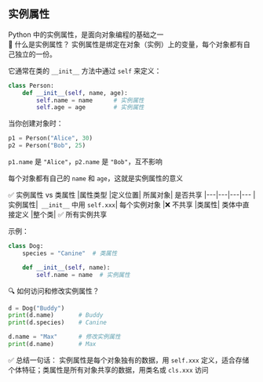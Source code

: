 ## 实例属性
Python 中的实例属性，是面向对象编程的基础之一  
🧠 什么是实例属性？
实例属性是绑定在对象（实例）上的变量，每个对象都有自己独立的一份。

它通常在类的 `__init__` 方法中通过 `self` 来定义：

```python
class Person:
    def __init__(self, name, age):
        self.name = name      # 实例属性
        self.age = age        # 实例属性
```
当你创建对象时：

```python
p1 = Person("Alice", 30)
p2 = Person("Bob", 25)
```
`p1.name` 是 `"Alice"`，`p2.name` 是 `"Bob"`，互不影响

每个对象都有自己的 `name` 和 `age`，这就是实例属性的意义    

✅ 实例属性 vs 类属性
|属性类型	|定义位置|	所属对象|	是否共享
|---|---|---|---
|实例属性|`	__init__` 中用 `self.xxx`|	每个实例对象	|❌ 不共享
|类属性|	类体中直接定义	|整个类|	✅ 所有实例共享

示例：

```python
class Dog:
    species = "Canine"  # 类属性

    def __init__(self, name):
        self.name = name  # 实例属性
```

🔍 如何访问和修改实例属性？
```python
d = Dog("Buddy")
print(d.name)       # Buddy
print(d.species)    # Canine

d.name = "Max"      # 修改实例属性
print(d.name)       # Max
```

✅ 总结一句话：
实例属性是每个对象独有的数据，用 `self.xxx` 定义，适合存储个体特征；类属性是所有对象共享的数据，用类名或 `cls.xxx` 访问
